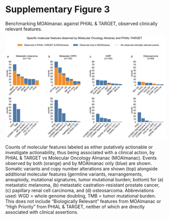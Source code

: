# Supplementary Figure 3

Benchmarking MOAlmanac against PHIAL & TARGET, observed clinically relevant features.

![Supplementary Figure 3](supplementary-figure-3.svg)

Counts of molecular features labeled as either putatively actionable or investigate actionability, thus being associated with a clinical action, by PHIAL & TARGET vs Molecular Oncology Almanac (MOAlmanac). Events observed by both (orange) and by MOAlmanac only (blue) are shown. Somatic variants and copy number alterations are shown (top) alongside additional molecular features (germline variants, rearrangements, aneuploidy, mutational signatures, tumor mutational burden; bottom) for (a) metastatic melanoma, (b) metastatic castration-resistant prostate cancer, (c) papillary renal cell carcinoma, and (d) osteosarcoma. Abbreviations used: WGD = whole genome doubling, TMB = tumor mutational burden. This does not include “Biologically Relevant” features from MOAlmanac or “High Priority” from PHIAL & TARGET, neither of which are directly associated with clinical assertions.
